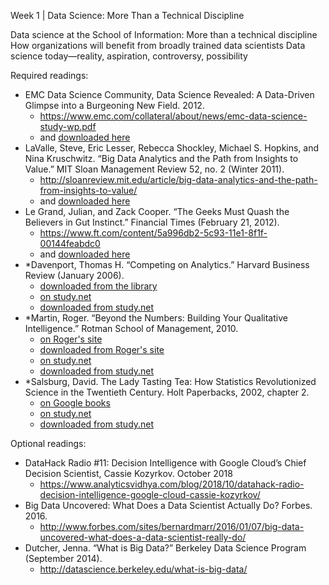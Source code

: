 Week 1 | Data Science: More Than a Technical Discipline

Data science at the School of Information: More than a technical discipline
How organizations will benefit from broadly trained data scientists
Data science today—reality, aspiration, controversy, possibility

Required readings:
* EMC Data Science Community, Data Science Revealed: A Data-Driven Glimpse into a Burgeoning New Field. 2012.
  * https://www.emc.com/collateral/about/news/emc-data-science-study-wp.pdf
  * and [downloaded here](./emc-data-science-study-wp.pdf)
* LaValle, Steve, Eric Lesser, Rebecca Shockley, Michael S. Hopkins, and Nina Kruschwitz. “Big Data Analytics and the Path from Insights to Value.” MIT Sloan Management Review 52, no. 2 (Winter 2011).
  * http://sloanreview.mit.edu/article/big-data-analytics-and-the-path-from-insights-to-value/
  * and [downloaded here](./Big%20Data%2C%20Analytics%20and%20the%20Path%20From%20Insights%20to%20Value.pdf)
* Le Grand, Julian, and Zack Cooper. “The Geeks Must Quash the Believers in Gut Instinct.” Financial Times (February 21, 2012).
  * https://www.ft.com/content/5a996db2-5c93-11e1-8f1f-00144feabdc0
  * and [downloaded here](./The%20geeks%20must%20quash%20the%20believers%20in%20gut%20instinct%20%7C%20Financial%20Times.pdf)
* *Davenport, Thomas H. “Competing on Analytics.” Harvard Business Review (January 2006).
  * [downloaded from the library](./COMPETING%20ON%20ANALYTICS.pdf)
  * [on study.net](https://www.study.net/materials/view_mat_2.asp?mat_id=50043065&crs_id=30140272&acs_id=38550493&matOrd=6)
  * [downloaded from study.net](./Competing_on_Analytics.pdf)
* *Martin, Roger. “Beyond the Numbers: Building Your Qualitative Intelligence.” Rotman School of Management, 2010.
  * [on Roger's site](https://rogerlmartin.com/docs/default-source/Articles/business-design/rotman_spring_10_beyond_the_numbers)
  * [downloaded from Roger's site](./rotman_spring_10_beyond_the_numbers.pdf)
  * [on study.net](https://www.study.net/materials/view_mat_2.asp?mat_id=50157727&crs_id=30140272&acs_id=38550494&matOrd=9)
  * [downloaded from study.net](./Beyond_the_Numbers__Building_Your_Qualitative_Intelligence.pdf)
* *Salsburg, David. The Lady Tasting Tea: How Statistics Revolutionized Science in the Twentieth Century. Holt Paperbacks, 2002, chapter 2.
  * [on Google books](https://books.google.com/books?id=i6caLgqCyYEC&pg=PA9&dq=isbn:0716741067&source=gbs_toc_r&cad=4#v=onepage&q&f=false)
  * [on study.net](https://www.study.net/materials/view_mat_2.asp?mat_id=50222963&crs_id=30140272&acs_id=38550495&matOrd=10)
  * [downloaded from study.net](./Salsburg_D._2002._The_Lady_Tasting_Tea__How_Statistics_Revolutionized_Science_in_the_Twentieth_Century._Chapter_2__The_Skew_Distributions.pdf)

Optional readings:
* DataHack Radio #11: Decision Intelligence with Google Cloud’s Chief Decision Scientist, Cassie Kozyrkov. October 2018
  * https://www.analyticsvidhya.com/blog/2018/10/datahack-radio-decision-intelligence-google-cloud-cassie-kozyrkov/
* Big Data Uncovered: What Does a Data Scientist Actually Do? Forbes. 2016.
  * http://www.forbes.com/sites/bernardmarr/2016/01/07/big-data-uncovered-what-does-a-data-scientist-really-do/
* Dutcher, Jenna. “What is Big Data?” Berkeley Data Science Program (September 2014).
  * http://datascience.berkeley.edu/what-is-big-data/

